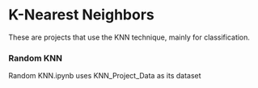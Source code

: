 # K-Nearest Neighbors
These are projects that use the KNN technique, mainly for classification.

### Random KNN
Random KNN.ipynb uses KNN_Project_Data as its dataset
